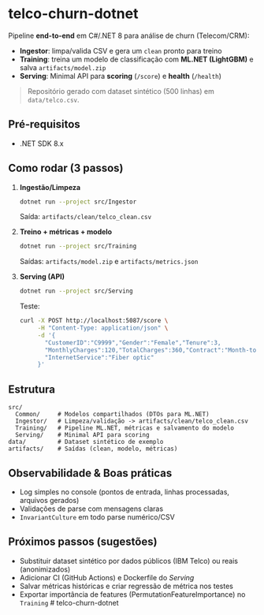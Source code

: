 # telco-churn-dotnet

Pipeline **end-to-end** em C#/.NET 8 para análise de churn (Telecom/CRM):
- **Ingestor**: limpa/valida CSV e gera um `clean` pronto para treino
- **Training**: treina um modelo de classificação com **ML.NET (LightGBM)** e salva `artifacts/model.zip`
- **Serving**: Minimal API para **scoring** (`/score`) e **health** (`/health`)

> Repositório gerado com dataset sintético (500 linhas) em `data/telco.csv`.

## Pré‑requisitos
- .NET SDK 8.x

## Como rodar (3 passos)
1. **Ingestão/Limpeza**
   ```bash
   dotnet run --project src/Ingestor
   ```
   Saída: `artifacts/clean/telco_clean.csv`

2. **Treino + métricas + modelo**
   ```bash
   dotnet run --project src/Training
   ```
   Saídas: `artifacts/model.zip` e `artifacts/metrics.json`

3. **Serving (API)**
   ```bash
   dotnet run --project src/Serving
   ```
   Teste:
   ```bash
   curl -X POST http://localhost:5087/score \
        -H "Content-Type: application/json" \
        -d '{
          "CustomerID":"C9999","Gender":"Female","Tenure":3,
          "MonthlyCharges":120,"TotalCharges":360,"Contract":"Month-to-month",
          "InternetService":"Fiber optic"
        }'
   ```

## Estrutura
```
src/
  Common/     # Modelos compartilhados (DTOs para ML.NET)
  Ingestor/   # Limpeza/validação -> artifacts/clean/telco_clean.csv
  Training/   # Pipeline ML.NET, métricas e salvamento do modelo
  Serving/    # Minimal API para scoring
data/         # Dataset sintético de exemplo
artifacts/    # Saídas (clean, modelo, métricas)
```

## Observabilidade & Boas práticas
- Log simples no console (pontos de entrada, linhas processadas, arquivos gerados)
- Validações de parse com mensagens claras
- `InvariantCulture` em todo parse numérico/CSV

## Próximos passos (sugestões)
- Substituir dataset sintético por dados públicos (IBM Telco) ou reais (anonimizados)
- Adicionar CI (GitHub Actions) e Dockerfile do *Serving*
- Salvar métricas históricas e criar regressão de métrica nos testes
- Exportar importância de features (PermutationFeatureImportance) no `Training`
#   t e l c o - c h u r n - d o t n e t  
 
